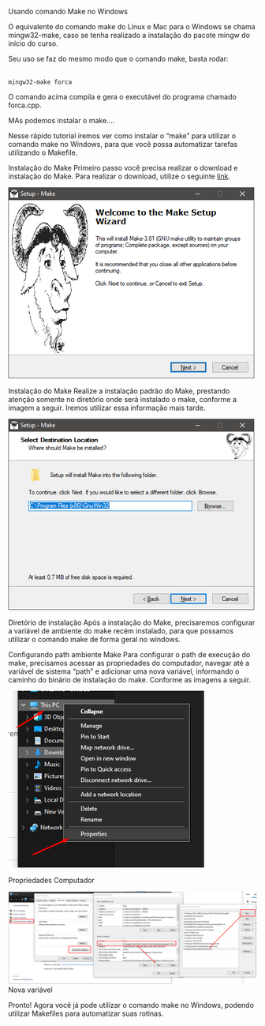 Usando comando Make no Windows



O equivalente do comando make do Linux e Mac para o Windows se chama mingw32-make, caso se tenha realizado a instalação do pacote mingw do início do curso.

Seu uso se faz do mesmo modo que o comando make, basta rodar:


```prompt

mingw32-make forca

```

O comando acima compila e gera o executável do programa chamado forca.cpp.



MAs podemos instalar o make....


Nesse rápido tutorial iremos ver como instalar o “make” para utilizar o comando make no Windows, para que você possa automatizar tarefas utilizando o Makefile.

Instalação do Make
Primeiro passo você precisa realizar o download e instalação do Make. Para realizar o download, utilize o seguinte [link](http://gnuwin32.sourceforge.net/packages/make.htm).

![img.png](img.png)

Instalação do Make
Realize a instalação padrão do Make, prestando atenção somente no diretório onde será instalado o make, conforme a imagem a seguir. Iremos utilizar essa informação mais tarde.

![img_1.png](img_1.png)

Diretório de instalação
Após a instalação do Make, precisaremos configurar a variável de ambiente do make recém instalado, para que possamos utilizar o comando make de forma geral no windows.

Configurando path ambiente Make
Para configurar o path de execução do make, precisamos acessar as propriedades do computador, navegar até a variável de sistema “path” e adicionar uma nova variável, informando o caminho do binário de instalação do make. Conforme as imagens a seguir.

![img_2.png](img_2.png)


Propriedades Computador

![img_3.png](img_3.png)
Nova variável


Pronto! Agora você já pode utilizar o comando make no Windows, podendo utilizar Makefiles para automatizar suas rotinas.